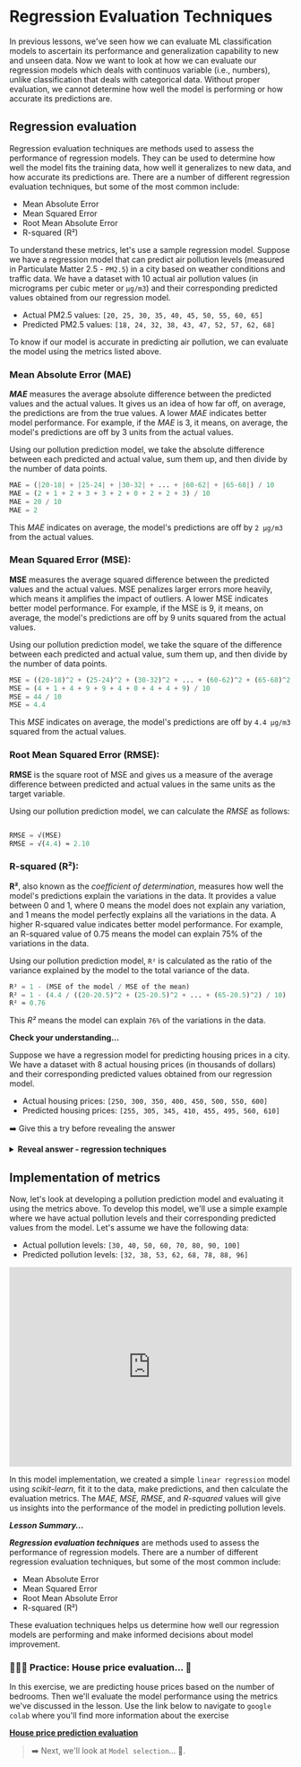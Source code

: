 # Regression Evaluation Techniques

In previous lessons, we've seen how we can evaluate ML classification models to ascertain its performance and generalization capability to new and unseen data. Now we want to look at how we can evaluate our regression models which deals with continuos variable (i.e., numbers), unlike classification that deals with categorical data. Without proper evaluation, we cannot determine how well the model is performing or how accurate its predictions are.

## Regression evaluation
Regression evaluation techniques are methods used to assess the performance of regression models. They can be used to determine how well the model fits the training data, how well it generalizes to new data, and how accurate its predictions are. There are a number of different regression evaluation techniques, but some of the most common include:

- Mean Absolute Error
- Mean Squared Error
- Root Mean Absolute Error
- R-squared (R²)

To understand these metrics, let's use a sample regression model. Suppose we have a regression model that can predict air pollution levels (measured in Particulate Matter 2.5 - `PM2.5`) in a city based on weather conditions and traffic data. We have a dataset with 10 actual air pollution values (in micrograms per cubic meter or `µg/m3`) and their corresponding predicted values obtained from our regression model.

- Actual PM2.5 values: `[20, 25, 30, 35, 40, 45, 50, 55, 60, 65]`
- Predicted PM2.5 values: `[18, 24, 32, 38, 43, 47, 52, 57, 62, 68]` 

To know if our model is accurate in predicting air pollution, we can evaluate the model using the metrics listed above.

### Mean Absolute Error (MAE)
**_MAE_** measures the average absolute difference between the predicted values and the actual values. It gives us an idea of how far off, on average, the predictions are from the true values. A lower _MAE_ indicates better model performance. For example, if the _MAE_ is 3, it means, on average, the model's predictions are off by 3 units from the actual values.

Using our pollution prediction model, we take the absolute difference between each predicted and actual value, sum them up, and then divide by the number of data points.

```python
MAE = (|20-18| + |25-24| + |30-32| + ... + |60-62| + |65-68|) / 10
MAE = (2 + 1 + 2 + 3 + 3 + 2 + 0 + 2 + 2 + 3) / 10
MAE = 20 / 10
MAE = 2
```

This _MAE_ indicates on average, the model's predictions are off by `2 µg/m3` from the actual values.


### Mean Squared Error (MSE):
**MSE** measures the average squared difference between the predicted values and the actual values. MSE penalizes larger errors more heavily, which means it amplifies the impact of outliers. A lower MSE indicates better model performance. For example, if the MSE is 9, it means, on average, the model's predictions are off by 9 units squared from the actual values.

Using our pollution prediction model, we take the square of the difference between each predicted and actual value, sum them up, and then divide by the number of data points.

```python
MSE = ((20-18)^2 + (25-24)^2 + (30-32)^2 + ... + (60-62)^2 + (65-68)^2) / 10
MSE = (4 + 1 + 4 + 9 + 9 + 4 + 0 + 4 + 4 + 9) / 10
MSE = 44 / 10
MSE = 4.4
```

This _MSE_ indicates on average, the model's predictions are off by `4.4 µg/m3` squared from the actual values.

### Root Mean Squared Error (RMSE):
**RMSE** is the square root of MSE and gives us a measure of the average difference between predicted and actual values in the same units as the target variable.

Using our pollution prediction model, we can calculate the _RMSE_ as follows:

```python

RMSE = √(MSE) 
RMSE = √(4.4) ≈ 2.10

```

### R-squared (R²):
**R²**, also known as the _coefficient of determination_, measures how well the model's predictions explain the variations in the data. It provides a value between 0 and 1, where 0 means the model does not explain any variation, and 1 means the model perfectly explains all the variations in the data. A higher R-squared value indicates better model performance. For example, an R-squared value of 0.75 means the model can explain 75% of the variations in the data.

Using our pollution prediction model, `R²` is calculated as the ratio of the variance explained by the model to the total variance of the data.

```python
R² = 1 - (MSE of the model / MSE of the mean)
R² = 1 - (4.4 / ((20-20.5)^2 + (25-20.5)^2 + ... + (65-20.5)^2) / 10)
R² ≈ 0.76
```

This _R²_ means the model can explain `76%` of the variations in the data.

<aside>

**Check your understanding...**

Suppose we have a regression model for predicting housing prices in a city. We have a dataset with 8 actual housing prices (in thousands of dollars) and their corresponding predicted values obtained from our regression model.

- Actual housing prices: `[250, 300, 350, 400, 450, 500, 550, 600]`
- Predicted housing prices: `[255, 305, 345, 410, 455, 495, 560, 610]`

➡️ Give this a try before revealing the answer
</aside>

<details>
<summary><b> Reveal answer - regression techniques </b></summary>

**Mean Absolute Error (MAE)**:

```python
MAE = (|250-255| + |300-305| + |350-345| + ... + |550-560| + |600-610|) / 8
MAE = (5 + 5 + 5 + 10 + 5 + 5 + 10 + 10) / 8
MAE = 55 / 8
MAE ≈ 6.88
```

**Mean Squared Error (MSE)**:

```python
MSE = ((250-255)^2 + (300-305)^2 + (350-345)^2 + ... + (550-560)^2 + (600-610)^2) / 8
MSE = (25 + 25 + 25 + 100 + 25 + 25 + 100 + 100) / 8
MSE = 425 / 8
MSE = 53.13
```

**Root Mean Squared Error (RMSE)**:

```python
RMSE = √(MSE) = √(53.13) ≈ 7.29
```

**R-squared (R²)**:

```python
R-squared = 1 - (53.13 / ((250-425)^2 + (300-425)^2 + ... + (600-425)^2) / 8)
R-squared ≈ 0.89
```

In this exercise, our model shows relatively low `MAE` and `RMSE` and a reasonably high `R-squared`, suggesting that it can predict housing prices with good accuracy.

</details>

## Implementation of metrics
Now, let's look at developing a pollution prediction model and evaluating it using the metrics above. To develop this model, we'll use a simple example where we have actual pollution levels and their corresponding predicted values from the model. Let's assume we have the following data:

- Actual pollution levels: `[30, 40, 50, 60, 70, 80, 90, 100]`
- Predicted pollution levels: `[32, 38, 53, 62, 68, 78, 88, 96]`

<iframe src="https://trinket.io/embed/python3/07cffae406?toggleCode=true&runOption=run" width="100%" height="356" frameborder="0" marginwidth="0" marginheight="0" allowfullscreen></iframe>

In this model implementation, we created a simple `linear regression` model using _scikit-learn_, fit it to the data, make predictions, and then calculate the evaluation metrics. The _MAE, MSE, RMSE_, and _R-squared_ values will give us insights into the performance of the model in predicting pollution levels.

<aside>

**_Lesson Summary..._**

**_Regression evaluation techniques_** are methods used to assess the performance of regression models. There are a number of different regression evaluation techniques, but some of the most common include:

- Mean Absolute Error
- Mean Squared Error
- Root Mean Absolute Error
- R-squared (R²)

These evaluation techniques helps us determine how well our regression models are performing and make informed decisions about model improvement.
</aside>


### 👩🏾‍🎨 Practice: House price evaluation... 🎯
In this exercise, we are predicting house prices based on the number of bedrooms. Then we'll evaluate the model performance using the metrics we've discussed in the lesson. Use the link below to navigate to `google colab` where you'll find more information about the exercise

**[House price prediction evaluation](https://colab.research.google.com/drive/1iRzlsv23dNJvlGc6FEQDqoSfWR23FlUN?usp=sharing)**

> ➡️ Next, we'll look at `Model selection`... 🎯.